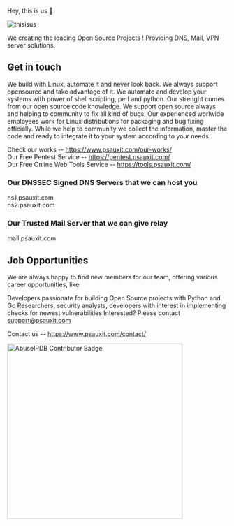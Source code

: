 Hey, this is us :wave:

![thisisus](https://user-images.githubusercontent.com/25556606/216186940-bc89ceb7-9029-4453-a98e-8a1339be528e.png)

We creating the leading Open Source Projects ! Providing DNS, Mail, VPN server solutions.

## Get in touch
We build with Linux, automate it and never look back. We always support opensource and take advantage of it. We automate and develop your systems with power of shell scripting, perl and python. Our strenght comes from our open source code knowledge. We support open source always and helping to community to fix all kind of bugs. Our experienced worlwide employees work for Linux distributions for packaging and bug fixing officially. While we help to community we collect the information, master the code and ready to integrate it to your system according to your needs.

Check our works -- https://www.psauxit.com/our-works/<br/>
Our Free Pentest Service -- https://pentest.psauxit.com/<br/>
Our Free Online Web Tools Service -- https://tools.psauxit.com/


### Our DNSSEC Signed DNS Servers that we can host you
ns1.psauxit.com<br/>
ns2.psauxit.com

### Our Trusted Mail Server that we can give relay
mail.psauxit.com <br/>

## Job Opportunities
We are always happy to find new members for our team, offering various career opportunities, like

Developers passionate for building Open Source projects with Python and Go
Researchers, security analysts, developers with interest in implementing checks for newest vulnerabilities
Interested? Please contact support@psauxit.com

Contact us -- https://www.psauxit.com/contact/

<a href="https://www.abuseipdb.com/user/50466" title="AbuseIPDB is an IP address blacklist for webmasters and sysadmins to report IP addresses engaging in abusive behavior on their networks">
	<img src="https://www.abuseipdb.com/contributor/50466.svg" alt="AbuseIPDB Contributor Badge" style="width: 401px;">
</a>

